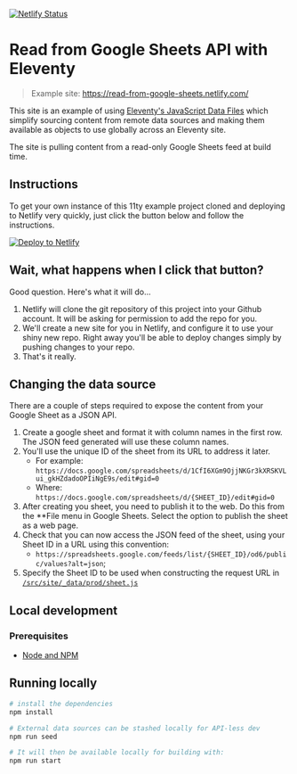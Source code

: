 [![Netlify Status](https://api.netlify.com/api/v1/badges/acfc2936-e6da-4242-88a5-ef27b3765059/deploy-status)](https://app.netlify.com/sites/read-from-google-sheets/deploys)

# Read from Google Sheets API with Eleventy

> Example site: https://read-from-google-sheets.netlify.com/

This site is an example of using [Eleventy's JavaScript Data Files](https://www.11ty.io/docs/data-js/) which simplify sourcing content from remote data sources and making them available as  objects to use globally across an Eleventy site.

The site is pulling content from a read-only Google Sheets feed at build time.


## Instructions

To get your own instance of this 11ty example project cloned and deploying to Netlify very quickly, just click the button below and follow the instructions.

[![Deploy to Netlify](https://www.netlify.com/img/deploy/button.svg)](https://app.netlify.com/start/deploy?repository=https://github.com/philhawksworth/example-read-from-sheets)


## Wait, what happens when I click that button?

Good question. Here's what it will do...

1. Netlify will clone the git repository of this project into your Github account. It will be asking for permission to add the repo for you.
2. We'll create a new site for you in Netlify, and configure it to use your shiny new repo. Right away you'll be able to deploy changes simply by pushing changes to your repo.
3. That's it really.

## Changing the data source

There are a couple of steps required to expose the content from your Google Sheet as a JSON API.

1. Create a google sheet and format it with column names in the first row. The JSON feed generated will use these column names.
2. You'll use the unique ID of the sheet from its URL to address it later.
    - For example: `https://docs.google.com/spreadsheets/d/1CfI6XGm9OjjNKGr3kXRSKVLui_gkHZdadoOPIiNgE9s/edit#gid=0`
    - Where: `https://docs.google.com/spreadsheets/d/{SHEET_ID}/edit#gid=0`
3. After creating you sheet, you need to publish it to the web. Do this from the **File menu in Google Sheets. Select the option to publish the sheet as a web page.
4. Check that you can now access the JSON feed of the sheet, using your Sheet ID in a URL using this convention:
   - `https://spreadsheets.google.com/feeds/list/{SHEET_ID}/od6/public/values?alt=json`;
5. Specify the Sheet ID to be used when constructing the request URL in [`/src/site/_data/prod/sheet.js`](/blob/master/src/site/_data/prod/sheet.js#L8)

## Local development

### Prerequisites

- [Node and NPM](https://nodejs.org/)


## Running locally

```bash
# install the dependencies
npm install

# External data sources can be stashed locally for API-less dev
npm run seed

# It will then be available locally for building with:
npm run start
```


